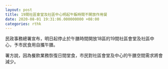 ```yaml
---
layout: post
title: 19間社區會堂及社區中心明起午飯時間不開放作用餐
date: 2020-08-01 19:31:06.000000000 +08:00
categories: rthk
---
```


民政事務總署宣布，明日起停止於午膳時間開放18區的19間社區會堂及社區中心，予市民食用自攜午膳。

署方說，因為餐飲業務恢復日間堂食，市民對社區會堂及中心的午膳空間需求將會減少。
